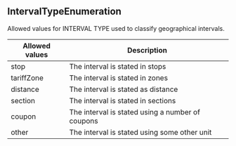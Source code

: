 ## IntervalTypeEnumeration

Allowed values for INTERVAL TYPE used to classify geographical intervals.

| **Allowed values** | **Description** |
|-|-|
| stop | The interval is stated in stops |
| tariffZone | The interval is stated in zones |
| distance | The interval is stated as distance |
| section | The interval is stated in sections |
| coupon | The interval is stated using a number of coupons |
| other | The interval is stated using some other unit |